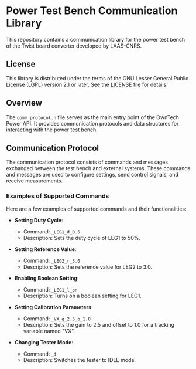 # Power Test Bench Communication Library

This repository contains a communication library for the power test bench of the Twist board converter developed by LAAS-CNRS.

## License

This library is distributed under the terms of the GNU Lesser General Public License (LGPL) version 2.1 or later. See the [LICENSE](LICENSE) file for details.

## Overview

The `comm_protocol.h` file serves as the main entry point of the OwnTech Power API. It provides communication protocols and data structures for interacting with the power test bench.

## Communication Protocol

The communication protocol consists of commands and messages exchanged between the test bench and external systems. These commands and messages are used to configure settings, send control signals, and receive measurements.

### Examples of Supported Commands

Here are a few examples of supported commands and their functionalities:

- **Setting Duty Cycle**:
  - Command: `_LEG1_d_0.5`
  - Description: Sets the duty cycle of LEG1 to 50%.

- **Setting Reference Value**:
  - Command: `_LEG2_r_3.0`
  - Description: Sets the reference value for LEG2 to 3.0.

- **Enabling Boolean Setting**:
  - Command: `_LEG1_l_on`
  - Description: Turns on a boolean setting for LEG1.

- **Setting Calibration Parameters**:
  - Command: `_VX_g_2.5_o_1.0`
  - Description: Sets the gain to 2.5 and offset to 1.0 for a tracking variable named "VX".

- **Changing Tester Mode**:
  - Command: `_i`
  - Description: Switches the tester to IDLE mode.
